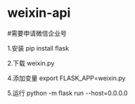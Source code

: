 # weixin-api 
#需要申请微信企业号

1.安装
pip install flask

2.下载
weixin.py

4.添加变量
export FLASK_APP=weixin.py 

5.运行
python -m flask run --host=0.0.0.0


